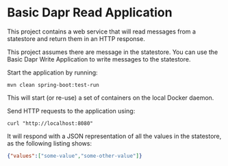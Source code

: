 # Basic Dapr Read Application

This project contains a web service that will read messages from a statestore and return them in an HTTP response.

This project assumes there are message in the statestore. You can use the Basic Dapr Write Application to write messages to the statestore.

Start the application by running:
```shell
mvn clean spring-boot:test-run
```

This will start (or re-use) a set of containers on the local Docker daemon.

Send HTTP requests to the application using:
```shell
curl "http://localhost:8080"
```

It will respond with a JSON representation of all the values in the statestore, as the following listing shows:
```json
{"values":["some-value","some-other-value"]}
```

